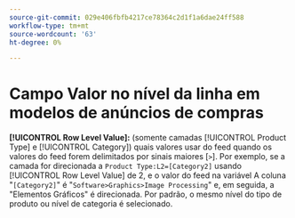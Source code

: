 ```yaml
---
source-git-commit: 029e406fbfb4217ce78364c2d1f1a6dae24ff588
workflow-type: tm+mt
source-wordcount: '63'
ht-degree: 0%

---
```

# Campo Valor no nível da linha em modelos de anúncios de compras

**[!UICONTROL Row Level Value]:** (somente camadas [!UICONTROL Product Type] e [!UICONTROL Category]) quais valores usar do feed quando os valores do feed forem delimitados por sinais maiores [`>`]. Por exemplo, se a camada for direcionada a `Product Type:L2=[Category2]` usando [!UICONTROL Row Level Value] de 2, e o valor do feed na variável
A coluna &quot;`[Category2]`&quot; é &quot;`Software>Graphics>Image Processing`&quot; e, em seguida, a &quot;Elementos Gráficos&quot; é direcionada. Por padrão, o mesmo nível do tipo de produto ou nível de categoria é selecionado.
